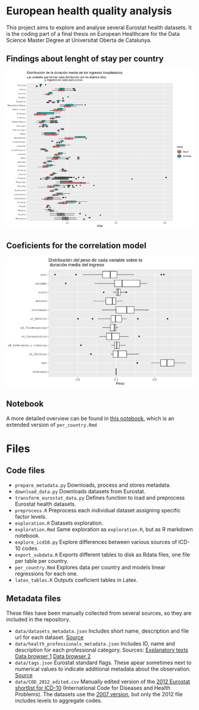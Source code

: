 # European health quality analysis
This project aims to explore and analyse several Eurostat health datasets. It is the coding part of a final thesis on European Healthcare for the Data Science Master Degree at Universitat Oberta de Catalunya.

## Findings about lenght of stay per country
![boxplot per country](cajas_len_stay.png)

## Coeficients for the correlation model
![coficients box plot](coef_boxes.png)

## Notebook
A more detailed overview can be found in [this notebook](https://data.cobiella.es/eurostat_health.html), which is an extended version of `per_country.Rmd`

# Files
## Code files
* `prepare_metadata.py` Downloads, process and stores metadata.
* `download_data.py` Downloads datasets from Eurostat.
* `transform_eurostat_data.py` Defines function to load and preprocess Eurostat health datasets.
* `preprocess.R` Preprocess each individual dataset assigning specific factor levels.
* `exploration.R` Datasets exploration.
* `exploration.Rmd` Same exploration as `exploration.R`, but as R markdown notebook.
* `explore_icd10.py` Explore differences between various sources of ICD-10 codes.
* `export_subdata.R` Exports different tables to disk as Rdata files, one file per table per country.
* `per_country.Rmd` Explores data per country and models linear regressions for each one.
* `latex_tables.R` Outputs coeficient tables in Latex.

## Metadata files
These files have been manually collected from several sources, so they are included in the repository.
* `data/datasets_metadata.json` Includes short name, description and file url for each dataset. [Source](https://ec.europa.eu/eurostat/web/health/data/database)
* `data/health_professionals_metadata.json` Includes ID, name and description for each professional category. Sources:  [Explanatory texts](https://ec.europa.eu/eurostat/cache/metadata/en/hlth_res_esms.htm) [Data browser 1](https://ec.europa.eu/eurostat/databrowser/view/hlth_rs_prshp1/default/table?lang=en) [Data browser 2](https://ec.europa.eu/eurostat/databrowser/view/hlth_rs_prsrg/default/table?lang=en)
* `data/tags.json` Eurostat standard flags. These apear sometimes next to numerical values to indicate additional metadata about the observation. [Source](https://ec.europa.eu/eurostat/statistics-explained/index.php/Tutorial:Symbols_and_abbreviations)
* `data/COD_2012_edited.csv` Manually edited version of the [2012 Eurostat shortlist for ICD-10](https://ec.europa.eu/eurostat/ramon/nomenclatures/index.cfm?TargetUrl=LST_CLS_DLD&StrNom=COD_2012&StrLanguageCode=EN&StrLayoutCode=) (International Code for Diseases and Health Problems). The datasets use the [2007 version](http://dd.eionet.europa.eu/vocabulary/eurostat/icd10/), but only the 2012 file includes levels to aggregate codes.
